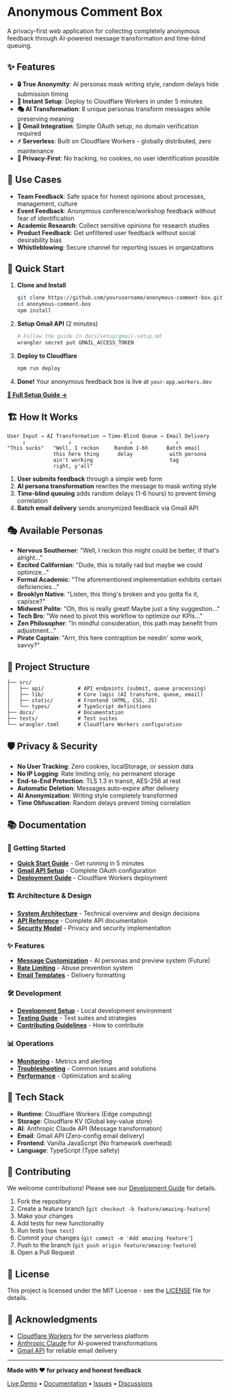 # Anonymous Comment Box

A privacy-first web application for collecting completely anonymous feedback through AI-powered message transformation and time-blind queuing.

## ✨ Features

- **🔒 True Anonymity**: AI personas mask writing style, random delays hide submission timing
- **🚀 Instant Setup**: Deploy to Cloudflare Workers in under 5 minutes
- **🎭 AI Transformation**: 8 unique personas transform messages while preserving meaning
- **📧 Gmail Integration**: Simple OAuth setup, no domain verification required
- **⚡ Serverless**: Built on Cloudflare Workers - globally distributed, zero maintenance
- **🔐 Privacy-First**: No tracking, no cookies, no user identification possible

## 🎯 Use Cases

- **Team Feedback**: Safe space for honest opinions about processes, management, culture
- **Event Feedback**: Anonymous conference/workshop feedback without fear of identification
- **Academic Research**: Collect sensitive opinions for research studies
- **Product Feedback**: Get unfiltered user feedback without social desirability bias
- **Whistleblowing**: Secure channel for reporting issues in organizations

## 🚀 Quick Start

1. **Clone and Install**
   ```bash
   git clone https://github.com/yourusername/anonymous-comment-box.git
   cd anonymous-comment-box
   npm install
   ```

2. **Setup Gmail API** (2 minutes)
   ```bash
   # Follow the guide in docs/setup/gmail-setup.md
   wrangler secret put GMAIL_ACCESS_TOKEN
   ```

3. **Deploy to Cloudflare**
   ```bash
   npm run deploy
   ```

4. **Done!** Your anonymous feedback box is live at `your-app.workers.dev`

[**📖 Full Setup Guide →**](docs/setup/quickstart.md)

## 🏗️ How It Works

```
User Input → AI Transformation → Time-Blind Queue → Email Delivery
     ↓              ↓                   ↓              ↓
"This sucks"   "Well, I reckon     Random 1-6h      Batch email
               this here thing      delay            with persona
               ain't working                         tag
               right, y'all"
```

1. **User submits feedback** through a simple web form
2. **AI persona transformation** rewrites the message to mask writing style
3. **Time-blind queuing** adds random delays (1-6 hours) to prevent timing correlation
4. **Batch email delivery** sends anonymized feedback via Gmail API

## 🎭 Available Personas

- **Nervous Southerner**: "Well, I reckon this might could be better, if that's alright..."
- **Excited Californian**: "Dude, this is totally rad but maybe we could optimize..."
- **Formal Academic**: "The aforementioned implementation exhibits certain deficiencies..."
- **Brooklyn Native**: "Listen, this thing's broken and you gotta fix it, capisce?"
- **Midwest Polite**: "Oh, this is really great! Maybe just a tiny suggestion..."
- **Tech Bro**: "We need to pivot this workflow to optimize our KPIs..."
- **Zen Philosopher**: "In mindful consideration, this path may benefit from adjustment..."
- **Pirate Captain**: "Arrr, this here contraption be needin' some work, savvy?"

## 📁 Project Structure

```
├── src/
│   ├── api/           # API endpoints (submit, queue processing)
│   ├── lib/           # Core logic (AI transform, queue, email)
│   ├── static/        # Frontend (HTML, CSS, JS)
│   └── types/         # TypeScript definitions
├── docs/              # Documentation
├── tests/             # Test suites
└── wrangler.toml      # Cloudflare Workers configuration
```

## 🛡️ Privacy & Security

- **No User Tracking**: Zero cookies, localStorage, or session data
- **No IP Logging**: Rate limiting only, no permanent storage
- **End-to-End Protection**: TLS 1.3 in transit, AES-256 at rest
- **Automatic Deletion**: Messages auto-expire after delivery
- **AI Anonymization**: Writing style completely transformed
- **Time Obfuscation**: Random delays prevent timing correlation

## 📚 Documentation

### 🚀 Getting Started
- [**Quick Start Guide**](docs/setup/quickstart.md) - Get running in 5 minutes
- [**Gmail API Setup**](docs/setup/gmail-setup.md) - Complete OAuth configuration
- [**Deployment Guide**](docs/setup/deployment.md) - Cloudflare Workers deployment

### 🏗️ Architecture & Design
- [**System Architecture**](docs/design/architecture.md) - Technical overview and design decisions
- [**API Reference**](docs/design/api-reference.md) - Complete API documentation
- [**Security Model**](docs/design/security.md) - Privacy and security implementation

### ✨ Features
- [**Message Customization**](docs/features/message-customization.md) - AI personas and preview system (Future)
- [**Rate Limiting**](docs/features/rate-limiting.md) - Abuse prevention system
- [**Email Templates**](docs/features/email-templates.md) - Delivery formatting

### 🛠️ Development
- [**Development Setup**](docs/contributing/development.md) - Local development environment
- [**Testing Guide**](docs/contributing/testing.md) - Test suites and strategies
- [**Contributing Guidelines**](docs/contributing/contributing.md) - How to contribute

### 📊 Operations
- [**Monitoring**](docs/operations/monitoring.md) - Metrics and alerting
- [**Troubleshooting**](docs/operations/troubleshooting.md) - Common issues and solutions
- [**Performance**](docs/operations/performance.md) - Optimization and scaling

## 🚀 Tech Stack

- **Runtime**: Cloudflare Workers (Edge computing)
- **Storage**: Cloudflare KV (Global key-value store)
- **AI**: Anthropic Claude API (Message transformation)
- **Email**: Gmail API (Zero-config email delivery)
- **Frontend**: Vanilla JavaScript (No framework overhead)
- **Language**: TypeScript (Type safety)

## 🤝 Contributing

We welcome contributions! Please see our [Development Guide](docs/contributing/development.md) for details.

1. Fork the repository
2. Create a feature branch (`git checkout -b feature/amazing-feature`)
3. Make your changes
4. Add tests for new functionality
5. Run tests (`npm test`)
6. Commit your changes (`git commit -m 'Add amazing feature'`)
7. Push to the branch (`git push origin feature/amazing-feature`)
8. Open a Pull Request

## 📄 License

This project is licensed under the MIT License - see the [LICENSE](LICENSE) file for details.

## 🙏 Acknowledgments

- [Cloudflare Workers](https://workers.cloudflare.com/) for the serverless platform
- [Anthropic Claude](https://www.anthropic.com/) for AI-powered transformations
- [Gmail API](https://developers.google.com/gmail/api) for reliable email delivery

---

**Made with ❤️ for privacy and honest feedback**

[Live Demo](https://your-app.workers.dev) • [Documentation](docs/) • [Issues](../../issues) • [Discussions](../../discussions)
